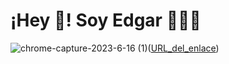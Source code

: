 # ¡Hey 👋! Soy Edgar 👨🏻‍💻

![chrome-capture-2023-6-16 (1)](https://github.com/Edgarmejiav/Edgarmejiav/assets/35704346/3be453e7-d215-439f-8d54-f67fb2755fd3)([URL_del_enlace](https://edgarmejiav.vercel.app/))
